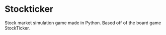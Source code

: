 # Stockticker
Stock market simulation game made in Python. Based off of the board game StockTicker.
